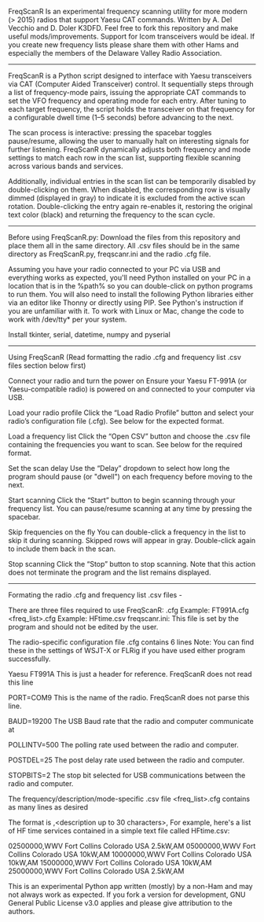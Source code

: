FreqScanR
Is an experimental frequency scanning utility for more modern (> 2015) radios that support Yaesu CAT commands. Written by A. Del Vecchio and D. Doler K3DFD. 
Feel free to fork this repository and make useful mods/improvements. Support for Icom transceivers would be ideal. If you create new frequency lists
please share them with other Hams and especially the members of the Delaware Valley Radio Association.

--------------------------------------------------------------------------------------------------------------------------------------------------------------------
FreqScanR is a Python script designed to interface with Yaesu transceivers via CAT (Computer Aided Transceiver) control. It sequentially steps through a 
list of frequency-mode pairs, issuing the appropriate CAT commands to set the VFO frequency and operating mode for each entry. After tuning to each 
target frequency, the script holds the transceiver on that frequency for a configurable dwell time (1–5 seconds) before advancing to the next.

The scan process is interactive: pressing the spacebar toggles pause/resume, allowing the user to manually halt on interesting signals for further 
listening. FreqScanR dynamically adjusts both frequency and mode settings to match each row in the scan list, supporting flexible scanning across various
bands and services.

Additionally, individual entries in the scan list can be temporarily disabled by double-clicking on them. When disabled, the corresponding row is 
visually dimmed (displayed in gray) to indicate it is excluded from the active scan rotation. Double-clicking the entry again re-enables it, restoring 
the original text color (black) and returning the frequency to the scan cycle.

--------------------------------------------------------------------------------------------------------------------------------------------------------------------
Before using FreqScanR.py:
Download the files from this repository and place them all in the same directory. All .csv files should be in the same directory as FreqScanR.py,
freqscanr.ini and the radio .cfg file.

Assuming you have your radio connected to your PC via USB and everything works as expected, you'll need Python installed on your PC in a location that is 
in the %path% so you can double-click on python programs to run them. You will also need to install the following Python libraries either via an editor 
like Thonny or directly using PIP. See Python's instruction if you are unfamiliar with it. To work with Linux or Mac, change the code to work with 
/dev/tty* per your system.

Install tkinter, serial, datetime, numpy and pyserial

--------------------------------------------------------------------------------------------------------------------------------------------------------------------
Using FreqScanR (Read formatting the radio .cfg and frequency list .csv files section below first)

Connect your radio and turn the power on
    Ensure your Yaesu FT-991A (or Yaesu-compatible radio) is powered on and connected to your computer via USB.

Load your radio profile
    Click the “Load Radio Profile” button and select your radio’s configuration file (.cfg). See below for the expected format.

Load a frequency list
    Click the “Open CSV” button and choose the .csv file containing the frequencies you want to scan. See below for the required format.

Set the scan delay
    Use the “Delay” dropdown to select how long the program should pause (or "dwell") on each frequency before moving to the next.

Start scanning
    Click the “Start” button to begin scanning through your frequency list. You can pause/resume scanning at any time by pressing the spacebar.

Skip frequencies on the fly
    You can double-click a frequency in the list to skip it during scanning. Skipped rows will appear in gray. Double-click again to include them back in the scan.

Stop scanning
    Click the “Stop” button to stop scanning. Note that this action does not terminate the program and the list remains displayed.

--------------------------------------------------------------------------------------------------------------------------------------------------------------------
Formating the radio .cfg and frequency list .csv files -

There are three files required to use FreqScanR:
<radio>.cfg Example: FT991A.cfg
<freq_list>.cfg    Example: HFtime.csv
freqscanr.ini: This file is set by the program and should not be edited by the user.

The radio-specific configuration file <radio>.cfg contains 6 lines
Note: You can find these in the settings of WSJT-X or FLRig if you have used either program successfully.

Yaesu FT991A
        This is just a header for reference. FreqScanR does not read this line

PORT=COM9
    This is the name of the radio. FreqScanR does not parse this line.

BAUD=19200
    The USB Baud rate that the radio and computer communicate at

POLLINTV=500
    The polling rate used between the radio and computer.

POSTDEL=25
    The post delay rate used between the radio and computer.

STOPBITS=2
    The stop bit selected for USB communications between the radio and computer.
    
The frequency/description/mode-specific .csv file <freq_list>.cfg contains as many lines as desired

The format is <frequency in hz>,<description up to 30 characters>,<mode USB LSB AM FM CW>
For example, here's a list of HF time services contained in a simple text file called HFtime.csv:

02500000,WWV Fort Collins Colorado USA 2.5kW,AM
05000000,WWV Fort Collins Colorado USA 10kW,AM
10000000,WWV Fort Collins Colorado USA 10kW,AM
15000000,WWV Fort Collins Colorado USA 10kW,AM
25000000,WWV Fort Collins Colorado USA 2.5kW,AM

This is an experimental Python app written (mostly) by a non-Ham and may not always work as expected. If you fork a version for development, GNU General Public License v3.0 applies and please give attribution to the authors.


